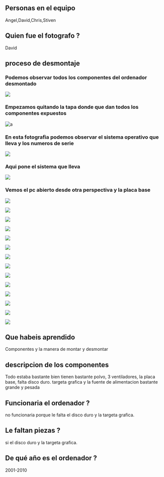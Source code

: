 ## Personas en el equipo

Angel,David,Chris,Stiven



## Quien fue el fotografo ?

David

## proceso de desmontaje

### Podemos observar todos los componentes del ordenador desmontado

![](https://github.com/DavidMenCam/1er-trimestre/blob/main/IMG_20210929_124718_1.jpg)

### Empezamos quitando la tapa donde  que dan todos los componentes expuestos

![a](https://github.com/DavidMenCam/1er-trimestre/blob/main/IMG_20210929_114820.jpg)

### En esta fotografia podemos observar el sistema operativo que lleva y los numeros de serie

![](https://github.com/DavidMenCam/1er-trimestre/blob/main/IMG_20210929_114922.jpg)

### Aqui pone el sistema que lleva

![](https://github.com/DavidMenCam/1er-trimestre/blob/main/IMG_20210929_114925.jpg)

### Vemos el pc abierto desde otra perspectiva y la placa base 

![](https://github.com/DavidMenCam/1er-trimestre/blob/main/IMG_20210929_115041.jpg)

![](https://github.com/DavidMenCam/1er-trimestre/blob/main/IMG_20210929_115135.jpg)



![](https://github.com/DavidMenCam/1er-trimestre/blob/main/IMG_20210929_115323.jpg)

![](https://github.com/DavidMenCam/1er-trimestre/blob/main/IMG_20210929_120321.jpg)

![](https://github.com/DavidMenCam/1er-trimestre/blob/main/IMG_20210929_120333.jpg)

![](https://github.com/DavidMenCam/1er-trimestre/blob/main/IMG_20210929_121620.jpg9)

![](https://github.com/DavidMenCam/1er-trimestre/blob/main/IMG_20210929_121805.jpg)

![](https://github.com/DavidMenCam/1er-trimestre/blob/main/IMG_20210929_122850.jpg)

![](https://github.com/DavidMenCam/1er-trimestre/blob/main/IMG_20210929_123126.jpg)

![](https://github.com/DavidMenCam/1er-trimestre/blob/main/IMG_20210929_123455.jpg)

![](https://github.com/DavidMenCam/1er-trimestre/blob/main/IMG_20210929_123506.jpg)

![](https://github.com/DavidMenCam/1er-trimestre/blob/main/IMG_20210929_124718_1.jpg)

![](https://github.com/DavidMenCam/1er-trimestre/blob/main/IMG_20210929_130223-1.jpg)

![](https://github.com/DavidMenCam/1er-trimestre/blob/main/IMG_20210929_130223.jpg)

## Que habeis aprendido

Componentes y la manera de montar y desmontar

## descripcion de los componentes

Todo estaba bastante bien tienen bastante polvo, 3 ventiladores, la placa base, falta disco duro. targeta grafica y la fuente de alimentacion bastante grande y pesada

## Funcionaria el ordenador ?

no funcionaria porque le falta el disco duro y la targeta grafica.

## Le faltan piezas ?

si el disco duro y la targeta grafica.

## De qué año es el ordenador ?

2001-2010
